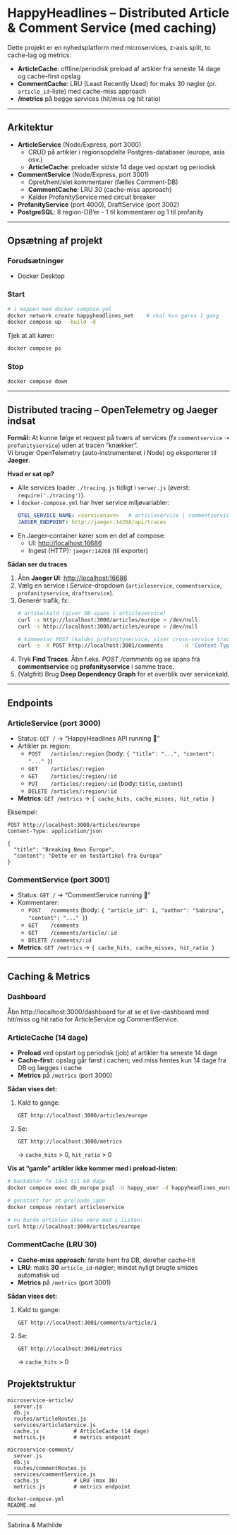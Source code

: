 # HappyHeadlines – Distributed Article & Comment Service (med caching)

Dette projekt er en nyhedsplatform med microservices, z-axis split, to cache-lag og metrics:

- **ArticleCache**: offline/periodisk preload af artikler fra seneste 14 dage og cache-first opslag
- **CommentCache**: LRU (Least Recently Used) for maks 30 nøgler (pr. `article_id`-liste) med cache-miss approach
- **/metrics** på begge services (hit/miss og hit ratio)

---

## Arkitektur

- **ArticleService** (Node/Express, port 3000)
    - CRUD på artikler i regionsopdelte Postgres-databaser (europe, asia osv.)
    - **ArticleCache**: preloader sidste 14 dage ved opstart og periodisk
- **CommentService** (Node/Express, port 3001)
    - Opret/hent/slet kommentarer (fælles Comment-DB)
    - **CommentCache**: LRU 30 (cache-miss approach)
    - Kalder ProfanityService med circuit breaker
- **ProfanityService** (port 4000), DraftService (port 3002)
- **PostgreSQL**: 8 region-DB’er - 1 til kommentarer og 1 til profanity

---

## Opsætning af projekt

### Forudsætninger
- Docker Desktop

### Start
```bash
# i mappen med docker-compose.yml
docker network create happyheadlines_net    # skal kun gøres 1 gang
docker compose up --build -d
```

Tjek at alt kører:
```bash
docker compose ps
```

### Stop
```bash
docker compose down
```

---
## Distributed tracing – OpenTelemetry og Jaeger indsat

**Formål:** At kunne følge et request på tværs af services (fx `commentservice` ➝ `profanityservice`) uden at tracen “knækker”.  
Vi bruger OpenTelemetry (auto‑instrumenteret i Node) og eksporterer til **Jaeger**.

**Hvad er sat op?**
- Alle services loader `./tracing.js` tidligt i `server.js` (øverst: `require('./tracing')`).
- I `docker-compose.yml` har hver service miljøvariabler:
  ```yaml
  OTEL_SERVICE_NAME: <servicenavn>   # articleservice | commentservice | profanityservice | draftservice
  JAEGER_ENDPOINT: http://jaeger:14268/api/traces
  ```
- En Jaeger‑container kører som en del af compose:
    - UI: <http://localhost:16686>
    - Ingest (HTTP): `jaeger:14268` (til exporter)

**Sådan ser du traces**
1. Åbn **Jaeger UI**: <http://localhost:16686>
2. Vælg en service i *Service*-dropdown (`articleservice`, `commentservice`, `profanityservice`, `draftservice`).
3. Generér trafik, fx:
   ```bash
   # artikelkald (giver DB-spans i articleservice)
   curl -s http://localhost:3000/articles/europe > /dev/null
   curl -s http://localhost:3000/articles/europe > /dev/null

   # kommentar POST (kalder profanityservice; viser cross-service trace)
   curl -s -X POST http://localhost:3001/comments      -H 'Content-Type: application/json'      -d '{"article_id":1,"author":"Ana","content":"Nice article!"}' > /dev/null
   ```
4. Tryk **Find Traces**. Åbn f.eks. *POST /comments* og se spans fra **commentservice** og **profanityservice** i samme trace.
5. (Valgfrit) Brug **Deep Dependency Graph** for et overblik over servicekald.

---
## Endpoints

### ArticleService (port 3000)
- Status: `GET /` → “HappyHeadlines API running 🚀”
- Artikler pr. region:
    - `POST   /articles/:region`      (body: `{ "title": "...", "content": "..." }`)
    - `GET    /articles/:region`
    - `GET    /articles/:region/:id`
    - `PUT    /articles/:region/:id`  (body: `title`, `content`)
    - `DELETE /articles/:region/:id`
- **Metrics**: `GET /metrics` → `{ cache_hits, cache_misses, hit_ratio }`

Eksempel:
```http
POST http://localhost:3000/articles/europe
Content-Type: application/json

{
  "title": "Breaking News Europe",
  "content": "Dette er en testartikel fra Europa"
}
```

### CommentService (port 3001)
- Status: `GET /` → “CommentService running 🚀”
- Kommentarer:
    - `POST   /comments`                (body: `{ "article_id": 1, "author": "Sabrina", "content": "..." }`)
    - `GET    /comments`
    - `GET    /comments/article/:id`
    - `DELETE /comments/:id`
- **Metrics**: `GET /metrics` → `{ cache_hits, cache_misses, hit_ratio }`

---

## Caching & Metrics

### Dashboard
Åbn http://localhost:3000/dashboard for at se et live-dashboard med hit/miss og hit ratio for ArticleService og CommentService.


### ArticleCache (14 dage)
- **Preload** ved opstart og periodisk (job) af artikler fra seneste 14 dage
- **Cache-first**: opslag går først i cachen; ved miss hentes kun 14 dage fra DB og lægges i cache
- **Metrics** på `/metrics` (port 3000)

**Sådan vises det:**
1. Kald to gange:
   ```
   GET http://localhost:3000/articles/europe
   ```
2. Se:
   ```
   GET http://localhost:3000/metrics
   ```
   → `cache_hits` > 0, `hit_ratio` > 0

**Vis at “gamle” artikler ikke kommer med i preload-listen:**
```bash
# backdatér fx id=3 til 60 dage
docker compose exec db_europe psql -U happy_user -d happyheadlines_europe   -c "UPDATE articles SET created_at = NOW() - INTERVAL '60 days' WHERE id = 3;"

# genstart for at preloade igen
docker compose restart articleservice

# nu burde artiklen ikke være med i listen:
curl http://localhost:3000/articles/europe
```

### CommentCache (LRU 30)
- **Cache-miss approach**: første hent fra DB, derefter cache‐hit
- **LRU**: maks **30** `article_id`-nøgler; mindst nyligt brugte smides automatisk ud
- **Metrics** på `/metrics` (port 3001)

**Sådan vises det:**
1. Kald to gange:
   ```
   GET http://localhost:3001/comments/article/1
   ```
2. Se:
   ```
   GET http://localhost:3001/metrics
   ```
   → `cache_hits` > 0


## Projektstruktur
```
microservice-article/
  server.js
  db.js
  routes/articleRoutes.js
  services/articleService.js
  cache.js           # ArticleCache (14 dage)
  metrics.js         # metrics endpoint

microservice-comment/
  server.js
  db.js
  routes/commentRoutes.js
  services/commentService.js
  cache.js           # LRU (max 30)
  metrics.js         # metrics endpoint

docker-compose.yml
README.md
```

---

Sabrina & Mathilde 
